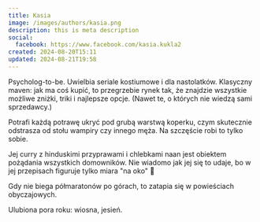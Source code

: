 ```yaml
---
title: Kasia
image: /images/authors/kasia.png
description: this is meta description
social:
  facebook: https://www.facebook.com/kasia.kukla2
created: 2024-08-20T15:11
updated: 2024-08-21T19:58
---
```


Psycholog-to-be. Uwielbia seriale kostiumowe i dla nastolatków. Klasyczny maven: jak ma coś kupić, to przegrzebie rynek tak, że znajdzie wszystkie możliwe zniżki, triki i najlepsze opcje. (Nawet te, o których nie wiedzą sami sprzedawcy.)

Potrafi każdą potrawę ukryć pod grubą warstwą koperku, czym skutecznie odstrasza od stołu wampiry czy innego męża. Na szczęście robi to tylko sobie. 

Jej curry z hinduskimi przyprawami i chlebkami naan jest obiektem pożądania wszystkich domowników. Nie wiadomo jak jej się to udaje, bo w jej przepisach figuruje tylko miara "na oko" 🤔

Gdy nie biega półmaratonów po górach, to zatapia się w powieściach obyczajowych.

Ulubiona pora roku: wiosna, jesień.